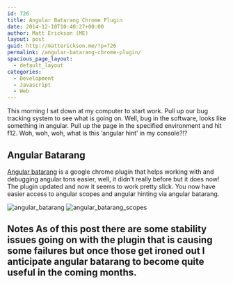 ```yaml
---
id: 726
title: Angular Batarang Chrome Plugin
date: 2014-12-10T10:40:27+00:00
author: Matt Erickson (ME)
layout: post
guid: http://matterickson.me/?p=726
permalink: /angular-batarang-chrome-plugin/
spacious_page_layout:
  - default_layout
categories:
  - Development
  - Javascript
  - Web
---
```

This morning I sat down at my computer to start work. Pull up our bug tracking system to see what is going on. Well, bug in the software, looks like something in angular. Pull up the page in the specified environment and hit f12. Woh, woh, woh, what is this &#8216;angular hint&#8217; in my console?!?   

  


## Angular Batarang

<a href="https://chrome.google.com/webstore/detail/angularjs-batarang/ighdmehidhipcmcojjgiloacoafjmpfk?hl=en" title="Angular Batarang plugin" target="_blank">Angular batarang</a> is a google chrome plugin that helps working with and debugging angular tons easier, well, it didn&#8217;t really before but it does now! The plugin updated and now it seems to work pretty slick. You now have easier access to angular scopes and angular hinting via angular batarang. 

<img src="https://raw.githubusercontent.com/Mutmatt/mutmatt.github.io/master/images/angular_batarang1.png?fit=750%2C750" alt="angular_batarang" class="alignnone size-large wp-image-728" data-recalc-dims="1" /> 

<img src="https://raw.githubusercontent.com/Mutmatt/mutmatt.github.io/master/images/angular_batarang_scopes-1024x137.png?fit=750%2C100" alt="angular_batarang_scopes" class="alignnone size-large wp-image-729" srcset="https://raw.githubusercontent.com/Mutmatt/mutmatt.github.io/master/images/angular_batarang_scopes.png?resize=300%2C40 300w, https://raw.githubusercontent.com/Mutmatt/mutmatt.github.io/master/images/angular_batarang_scopes.png?resize=1024%2C137 1024w, https://raw.githubusercontent.com/Mutmatt/mutmatt.github.io/master/images/angular_batarang_scopes.png?w=1262 1262w" sizes="(max-width: 300px) 100vw, 300px" data-recalc-dims="1" /> 

## Notes As of this post there are some stability issues going on with the plugin that is causing some failures but once those get ironed out I anticipate angular batarang to become quite useful in the coming months.